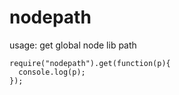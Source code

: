 nodepath
==========

usage: get global node lib path

    require("nodepath").get(function(p){
      console.log(p);
    });